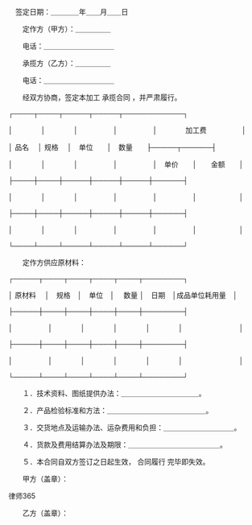 
 　签定日期：＿＿＿＿年＿＿月＿＿日 

　　定作方（甲方）：＿＿＿＿＿ 

　　电话：＿＿＿＿＿＿＿＿＿＿ 

　　承揽方（乙方）：＿＿＿＿＿ 

　　电话：＿＿＿＿＿＿＿＿＿＿ 



　　经双方协商，签定本加工
承揽合同
，并严肃履行。 



┌────┬────┬─────┬─────┬────────────┐ 

│　　　　│　　　　│　　　　　│　　　　　│　　　　加工费　　　　　│ 

│ 品名　 │ 规格　 │　单位　　│　数量　　├─────┬──────┤ 

│　　　　│　　　　│　　　　　│　　　　　│　单价　　│　　金额　　│ 

├────┼────┼─────┼─────┼─────┼──────┤ 

│　　　　│　　　　│　　　　　│　　　　　│　　　　　│　　　　　　│ 

├────┼────┼─────┼─────┼─────┼──────┤ 

│　　　　│　　　　│　　　　　│　　　　　│　　　　　│　　　　　　│ 

└────┴────┴─────┴─────┴─────┴──────┘ 



　　定作方供应原材料： 



┌─────┬────┬────┬────┬────┬────────┐ 

│ 原材料　 │　规格　│　单位　│　 数量 │　日期　│成品单位耗用量　│ 

├─────┼────┼────┼────┼────┼────────┤ 

│　　　　　│　　　　│　　　　│　　　　│　　　　│　　　　　　　　│ 

├─────┼────┼────┼────┼────┼────────┤ 

│　　　　　│　　　　│　　　　│　　　　│　　　　│　　　　　　　　│ 

└─────┴────┴────┴────┴────┴────────┘ 



　　１．技术资料、图纸提供办法：＿＿＿＿＿＿＿＿＿＿＿。 



　　２．产品检验标准和方法：＿＿＿＿＿＿＿＿＿＿＿＿＿＿。 



　　３．交货地点及运输办法、运杂费用和负担：＿＿＿＿＿＿＿＿＿＿。 



　　４．货款及费用结算办法及期限：＿＿＿＿＿＿＿＿＿＿＿＿＿。 



　　５．本合同自双方签订之日起生效，
合同履行
完毕即失效。 



　　甲方（盖章）： 





 
律师365






　　乙方（盖章）： 


 

 
 
 
 
 
  


  
 

  


  


  
 
 
 
 

